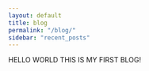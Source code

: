 ```yaml
---
layout: default
title: blog
permalink: "/blog/"
sidebar: "recent_posts"
--- 
```



HELLO WORLD THIS IS MY FIRST BLOG!
